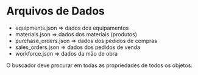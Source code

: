 # Arquivos de Dados

- equipments.json => dados dos equipamentos
- materials.json => dados dos materiais (produtos)
- purchase_orders.json => dados dos pedidos de compras 
- sales_orders.json => dados dos pedidos de venda
- workforce.json => dados da mão de obra


O buscador deve procurar em todas as propriedades de todos os objetos.
